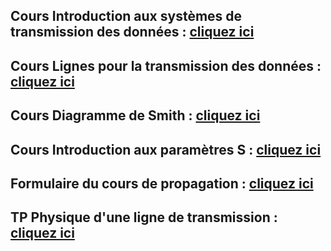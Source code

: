 ## Cours Introduction aux systèmes de transmission des données : <a href="https://afarciniegasm.github.io/Enseignement/Electronique/SE4/00_Cours_Intro_SE4.pdf" target="_blank">cliquez ici</a>  <br>

## Cours Lignes pour la transmission des données : <a href="https://afarciniegasm.github.io/Enseignement/Electronique/SE4/01_Cours_Lignes.pdf" target="_blank">cliquez ici</a>  <br>

## Cours Diagramme de Smith : <a href="https://afarciniegasm.github.io/Enseignement/Electronique/SE4/02_Cours_DiagrammeSmith.pdf" target="_blank">cliquez ici</a>  <br>

## Cours Introduction aux paramètres S : <a href="https://afarciniegasm.github.io/Enseignement/Electronique/SE4/03_Cours_ParamS.pdf" target="_blank">cliquez ici</a>  <br>

## Formulaire du cours de propagation : <a href="https://afarciniegasm.github.io/Enseignement/Electronique/SE4/04_Formulaire_Lignes_Fibre_Optique.pdf" target="_blank">cliquez ici</a>  <br>

## TP Physique d'une ligne de transmission : <a href="https://afarciniegasm.github.io/Enseignement/Electronique/SE4/TP_ligne_2.pdf" target="_blank">cliquez ici</a>  <br>
